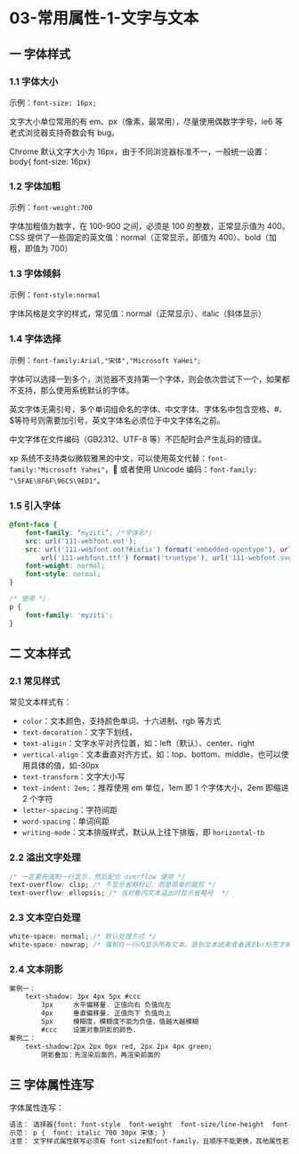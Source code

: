 # 03-常用属性-1-文字与文本

## 一 字体样式

### 1.1 字体大小

示例：`font-size: 16px;`

文字大小单位常用的有 em、px（像素，最常用），尽量使用偶数字字号，ie6 等老式浏览器支持奇数会有 bug。

Chrome 默认文字大小为 16px，由于不同浏览器标准不一，一般统一设置：body{ font-size: 16px}

### 1.2 字体加粗

示例：`font-weight:700`

字体加粗值为数字，在 100-900 之间，必须是 100 的整数，正常显示值为 400。
CSS 提供了一些固定的英文值：normal（正常显示，即值为 400）、bold（加粗，即值为 700）

### 1.3 字体倾斜

示例：`font-style:normal`

字体风格是文字的样式，常见值：normal（正常显示）、italic（斜体显示）

### 1.4 字体选择

示例：`font-family:Arial,"宋体","Microsoft YaHei";`

字体可以选择一到多个，浏览器不支持第一个字体，则会依次尝试下一个，如果都不支持，那么使用系统默认的字体。

英文字体无需引号，多个单词组命名的字体、中文字体、字体名中包含空格、#、\$等符号则需要加引号，英文字体名必须位于中文字体名之前。

中文字体在文件编码（GB2312、UTF-8 等）不匹配时会产生乱码的错误。

xp 系统不支持类似微软雅黑的中文，可以使用英文代替：`font-family:"Microsoft Yahei"`， 或者使用 Unicode 编码：`font-family: "\5FAE\8F6F\96C5\9ED1"`。

### 1.5 引入字体

```css
@font-face {
    font-family: ‘myziti’; /*字体名*/
    src: url('111-webfont.eot');
    src: url('111-webfont.eot?#iefix') format('embedded-opentype'), url('111-webfont.woff') format('woff'),
        url('111-webfont.ttf') format('truetype'), url('111-webfont.svg#untitledregular') format('svg');
    font-weight: normal;
    font-style: normal;
}

/* 使用 */
p {
    font-family: 'myziti';
}
```

## 二 文本样式

### 2.1 常见样式

常见文本样式有：

-   `color`：文本颜色，支持颜色单词、十六进制、rgb 等方式
-   `text-decoration`：文字下划线，
-   `text-aligin`：文字水平对齐位置，如：left（默认）、center、right
-   `vertical-align`：文本垂直对齐方式，如：top、bottom、middle，也可以使用具体的值，如-30px
-   `text-transform`：文字大小写
-   `text-indent: 2em;`：推荐使用 em 单位，1em 即 1 个字体大小，2em 即缩进 2 个字符
-   `letter-spacing`：字符间距
-   `word-spacing`：单词间距
-   `writing-mode`：文本排版样式，默认从上往下排版，即 `horizontal-tb`

### 2.2 溢出文字处理

```css
/* 一定要先强制一行显示，然后配合 overflow 使用 */
text-overflow: clip; /* 不显示省略标记，而是简单的裁剪 */
text-overflow: ellopsis; /* 当对象内文本溢出时显示省略号  */
```

### 2.3 文本空白处理

```css
white-space: normal; /* 默认处理方式 */
white-space: nowrap; /* 强制在一行内显示所有文本，直到文本结束或者遇到br标签才换行 */
```

### 2.4 文本阴影

```txt
案例一：
    text-shadow: 3px 4px 5px #ccc
        3px     水平偏移量. 正值向右 负值向左
        4px     垂直偏移量. 正值向下 负值向上
        5px     模糊度，模糊度不能为负值，值越大越模糊
        #ccc    设置对象阴影的颜色.
案例二：
    text-shadow:2px 2px 0px red, 2px 2px 4px green;
        阴影叠加：先渲染后面的，再渲染前面的
```

## 三 字体属性连写

字体属性连写：

```txt
语法： 选择器{font: font-style  font-weight  font-size/line-height  font-family;}
示范： p {  font: italic 700 30px 宋体; }
注意： 文字样式属性联写必须有 font-size和font-family，且顺序不能更换，其他属性若不存在可以不写。
```
